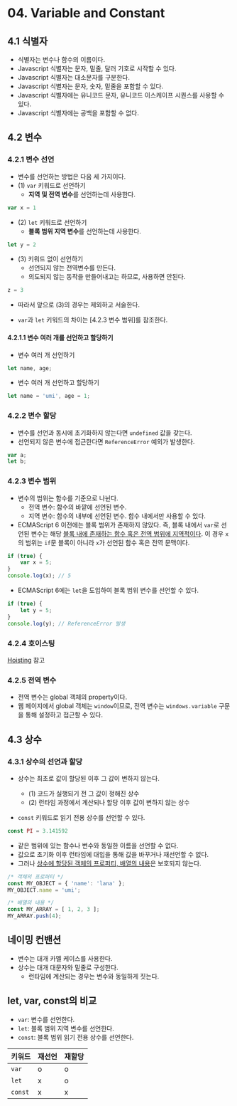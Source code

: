 # 04. Variable and Constant

## 4.1 식별자

- 식별자는 변수나 함수의 이름이다.
- Javascript 식별자는 문자, 밑줄, 달러 기호로 시작할 수 있다.
- Javascript 식별자는 대소문자를 구분한다.
- Javascript 식별자는 문자, 숫자, 밑줄을 포함할 수 있다.
- Javascript 식별자에는 유니코드 문자, 유니코드 이스케이프 시퀀스를 사용할 수 있다.
- Javascript 식별자에는 공백을 포함할 수 없다.



## 4.2 변수

### 4.2.1 변수 선언

- 변수를 선언하는 방법은 다음 세 가지이다.
- (1) `var` 키워드로 선언하기
  - **지역 및 전역 변수**를 선언하는데 사용한다.

```javascript
var x = 1
```

- (2) `let` 키워드로 선언하기
  - **블록 범위 지역 변수**를 선언하는데 사용한다.

```javascript
let y = 2
```

- (3) 키워드 없이 선언하기
  - 선언되지 않는 전역변수를 만든다.
  - 의도되지 않는 동작을 만들어내고는 하므로, 사용하면 안된다.

```javascript
z = 3
```



- 따라서 앞으로 (3)의 경우는 제외하고 서술한다.

- `var`과 `let` 키워드의 차이는 [4.2.3 변수 범위]를 참조한다.



#### 4.2.1.1 변수 여러 개를 선언하고 할당하기

- 변수 여러 개 선언하기

```javascript
let name, age;
```

- 변수 여러 개 선언하고 할당하기

```javascript
let name = 'umi', age = 1;
```



### 4.2.2 변수 할당

- 변수를 선언과 동시에 초기화하지 않는다면 `undefined` 값을 갖는다.
- 선언되지 않은 변수에 접근한다면 `ReferenceError` 예외가 발생한다.

```javascript
var a;
let b;
```



### 4.2.3 변수 범위

- 변수의 범위는 함수를 기준으로 나뉜다.
  - 전역 변수: 함수의 바깥에 선언된 변수.
  - 지역 변수: 함수의 내부에 선언된 변수. 함수 내에서만 사용할 수 있다.
- ECMAScript 6 이전에는 블록 범위가 존재하지 않았다. 즉, 블록 내에서 `var`로 선언된 변수는 해당 <u>블록 내에 존재하는 함수 혹은 전역 범위에 지역적이다</u>. 이 경우 `x`의 범위는  `if`문 블록이 아니라 `x`가 선언된 함수 혹은 전역 문맥이다.

```javascript
if (true) {
    var x = 5;
}
console.log(x);	// 5
```

- ECMAScript 6에는 `let`을 도입하여 블록 범위 변수를 선언할 수 있다.

```javascript
if (true) {
    let y = 5;
}
console.log(y);	// ReferenceError 발생
```



### 4.2.4 호이스팅

[Hoisting](./Hoisting.md) 참고



### 4.2.5 전역 변수

- 전역 변수는 global 객체의 property이다.
- 웹 페이지에서 global 객체는 `window`이므로, 전역 변수는 `windows.variable` 구문을 통해 설정하고 접근할 수 있다.



## 4.3 상수

### 4.3.1 상수의 선언과 할당

- 상수는 최초로 값이 할당된 이후 그 값이 변하지 않는다.
  - (1) 코드가 실행되기 전 그 값이 정해진 상수
  - (2) 런타임 과정에서 계산되나 할당 이후 값이 변하지 않는 상수

- `const` 키워드로 읽기 전용 상수를 선언할 수 있다.

```javascript
const PI = 3.141592
```

- 같은 범위에 있는 함수나 변수와 동일한 이름을 선언할 수 없다.
- 값으로 초기화 이후 런타임에 대입을 통해 값을 바꾸거나 재선언할 수 없다.
- 그러나 <u>상수에 할당된 객체의 프로퍼티, 배열의 내용</u>은 보호되지 않는다.

```javascript
/* 객체의 프로퍼티 */
const MY_OBJECT = { 'name': 'lana' };
MY_OBJECT.name = 'umi';

/* 배열의 내용 */
const MY_ARRAY = [ 1, 2, 3 ];
MY_ARRAY.push(4);
```



## 네이밍 컨밴션

- 변수는 대개 카멜 케이스를 사용한다.
- 상수는 대개 대문자와 밑줄로 구성한다.
  - 런타임에 계산되는 경우는 변수와 동일하게 짓는다.



## let, var, const의 비교

- `var`: 변수를 선언한다.
- `let`: 블록 범위 지역 변수를 선언한다.
- `const`: 블록 범위 읽기 전용 상수를 선언한다.



| 키워드  | 재선언 | 재할당 |
| ------- | ------ | ------ |
| `var`   | o      | o      |
| `let`   | x      | o      |
| `const` | x      | x      |

